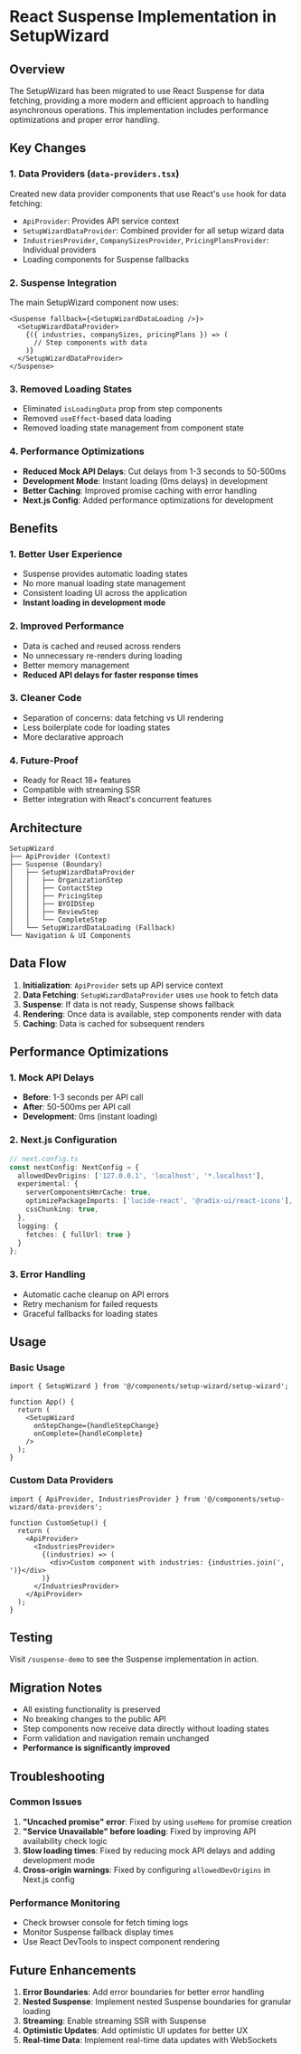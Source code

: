 # React Suspense Implementation in SetupWizard

## Overview

The SetupWizard has been migrated to use React Suspense for data fetching, providing a more modern and efficient approach to handling asynchronous operations. This implementation includes performance optimizations and proper error handling.

## Key Changes

### 1. Data Providers (`data-providers.tsx`)

Created new data provider components that use React's `use` hook for data fetching:

- `ApiProvider`: Provides API service context
- `SetupWizardDataProvider`: Combined provider for all setup wizard data
- `IndustriesProvider`, `CompanySizesProvider`, `PricingPlansProvider`: Individual providers
- Loading components for Suspense fallbacks

### 2. Suspense Integration

The main SetupWizard component now uses:

```tsx
<Suspense fallback={<SetupWizardDataLoading />}>
  <SetupWizardDataProvider>
    {({ industries, companySizes, pricingPlans }) => (
      // Step components with data
    )}
  </SetupWizardDataProvider>
</Suspense>
```

### 3. Removed Loading States

- Eliminated `isLoadingData` prop from step components
- Removed `useEffect`-based data loading
- Removed loading state management from component state

### 4. Performance Optimizations

- **Reduced Mock API Delays**: Cut delays from 1-3 seconds to 50-500ms
- **Development Mode**: Instant loading (0ms delays) in development
- **Better Caching**: Improved promise caching with error handling
- **Next.js Config**: Added performance optimizations for development

## Benefits

### 1. **Better User Experience**
- Suspense provides automatic loading states
- No more manual loading state management
- Consistent loading UI across the application
- **Instant loading in development mode**

### 2. **Improved Performance**
- Data is cached and reused across renders
- No unnecessary re-renders during loading
- Better memory management
- **Reduced API delays for faster response times**

### 3. **Cleaner Code**
- Separation of concerns: data fetching vs UI rendering
- Less boilerplate code for loading states
- More declarative approach

### 4. **Future-Proof**
- Ready for React 18+ features
- Compatible with streaming SSR
- Better integration with React's concurrent features

## Architecture

```
SetupWizard
├── ApiProvider (Context)
├── Suspense (Boundary)
│   ├── SetupWizardDataProvider
│   │   ├── OrganizationStep
│   │   ├── ContactStep
│   │   ├── PricingStep
│   │   ├── BYOIDStep
│   │   ├── ReviewStep
│   │   └── CompleteStep
│   └── SetupWizardDataLoading (Fallback)
└── Navigation & UI Components
```

## Data Flow

1. **Initialization**: `ApiProvider` sets up API service context
2. **Data Fetching**: `SetupWizardDataProvider` uses `use` hook to fetch data
3. **Suspense**: If data is not ready, Suspense shows fallback
4. **Rendering**: Once data is available, step components render with data
5. **Caching**: Data is cached for subsequent renders

## Performance Optimizations

### 1. **Mock API Delays**
- **Before**: 1-3 seconds per API call
- **After**: 50-500ms per API call
- **Development**: 0ms (instant loading)

### 2. **Next.js Configuration**
```typescript
// next.config.ts
const nextConfig: NextConfig = {
  allowedDevOrigins: ['127.0.0.1', 'localhost', '*.localhost'],
  experimental: {
    serverComponentsHmrCache: true,
    optimizePackageImports: ['lucide-react', '@radix-ui/react-icons'],
    cssChunking: true,
  },
  logging: {
    fetches: { fullUrl: true }
  }
};
```

### 3. **Error Handling**
- Automatic cache cleanup on API errors
- Retry mechanism for failed requests
- Graceful fallbacks for loading states

## Usage

### Basic Usage

```tsx
import { SetupWizard } from '@/components/setup-wizard/setup-wizard';

function App() {
  return (
    <SetupWizard 
      onStepChange={handleStepChange}
      onComplete={handleComplete}
    />
  );
}
```

### Custom Data Providers

```tsx
import { ApiProvider, IndustriesProvider } from '@/components/setup-wizard/data-providers';

function CustomSetup() {
  return (
    <ApiProvider>
      <IndustriesProvider>
        {(industries) => (
          <div>Custom component with industries: {industries.join(', ')}</div>
        )}
      </IndustriesProvider>
    </ApiProvider>
  );
}
```

## Testing

Visit `/suspense-demo` to see the Suspense implementation in action.

## Migration Notes

- All existing functionality is preserved
- No breaking changes to the public API
- Step components now receive data directly without loading states
- Form validation and navigation remain unchanged
- **Performance is significantly improved**

## Troubleshooting

### Common Issues

1. **"Uncached promise" error**: Fixed by using `useMemo` for promise creation
2. **"Service Unavailable" before loading**: Fixed by improving API availability check logic
3. **Slow loading times**: Fixed by reducing mock API delays and adding development mode
4. **Cross-origin warnings**: Fixed by configuring `allowedDevOrigins` in Next.js config

### Performance Monitoring

- Check browser console for fetch timing logs
- Monitor Suspense fallback display times
- Use React DevTools to inspect component rendering

## Future Enhancements

1. **Error Boundaries**: Add error boundaries for better error handling
2. **Nested Suspense**: Implement nested Suspense boundaries for granular loading
3. **Streaming**: Enable streaming SSR with Suspense
4. **Optimistic Updates**: Add optimistic UI updates for better UX
5. **Real-time Data**: Implement real-time data updates with WebSockets 